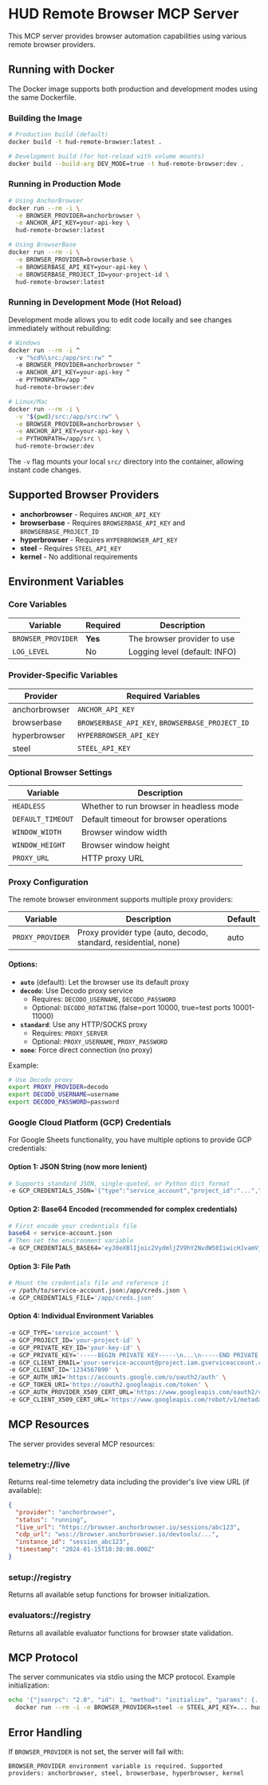# HUD Remote Browser MCP Server

This MCP server provides browser automation capabilities using various remote browser providers.

## Running with Docker

The Docker image supports both production and development modes using the same Dockerfile.

### Building the Image

```bash
# Production build (default)
docker build -t hud-remote-browser:latest .

# Development build (for hot-reload with volume mounts)
docker build --build-arg DEV_MODE=true -t hud-remote-browser:dev .
```

### Running in Production Mode

```bash
# Using AnchorBrowser
docker run --rm -i \
  -e BROWSER_PROVIDER=anchorbrowser \
  -e ANCHOR_API_KEY=your-api-key \
  hud-remote-browser:latest

# Using BrowserBase
docker run --rm -i \
  -e BROWSER_PROVIDER=browserbase \
  -e BROWSERBASE_API_KEY=your-api-key \
  -e BROWSERBASE_PROJECT_ID=your-project-id \
  hud-remote-browser:latest
```

### Running in Development Mode (Hot Reload)

Development mode allows you to edit code locally and see changes immediately without rebuilding:

```bash
# Windows
docker run --rm -i ^
  -v "%cd%\src:/app/src:rw" ^
  -e BROWSER_PROVIDER=anchorbrowser ^
  -e ANCHOR_API_KEY=your-api-key ^
  -e PYTHONPATH=/app ^
  hud-remote-browser:dev

# Linux/Mac
docker run --rm -i \
  -v "$(pwd)/src:/app/src:rw" \
  -e BROWSER_PROVIDER=anchorbrowser \
  -e ANCHOR_API_KEY=your-api-key \
  -e PYTHONPATH=/app/src \
  hud-remote-browser:dev
```

The `-v` flag mounts your local `src/` directory into the container, allowing instant code changes.

## Supported Browser Providers

- **anchorbrowser** - Requires `ANCHOR_API_KEY`
- **browserbase** - Requires `BROWSERBASE_API_KEY` and `BROWSERBASE_PROJECT_ID`
- **hyperbrowser** - Requires `HYPERBROWSER_API_KEY`
- **steel** - Requires `STEEL_API_KEY`
- **kernel** - No additional requirements

## Environment Variables

### Core Variables

| Variable | Required | Description |
|----------|----------|-------------|
| `BROWSER_PROVIDER` | **Yes** | The browser provider to use |
| `LOG_LEVEL` | No | Logging level (default: INFO) |

### Provider-Specific Variables

| Provider | Required Variables |
|----------|-------------------|
| anchorbrowser | `ANCHOR_API_KEY` |
| browserbase | `BROWSERBASE_API_KEY`, `BROWSERBASE_PROJECT_ID` |
| hyperbrowser | `HYPERBROWSER_API_KEY` |
| steel | `STEEL_API_KEY` |

### Optional Browser Settings

| Variable | Description |
|----------|-------------|
| `HEADLESS` | Whether to run browser in headless mode |
| `DEFAULT_TIMEOUT` | Default timeout for browser operations |
| `WINDOW_WIDTH` | Browser window width |
| `WINDOW_HEIGHT` | Browser window height |
| `PROXY_URL` | HTTP proxy URL |

### Proxy Configuration

The remote browser environment supports multiple proxy providers:

| Variable | Description | Default |
|----------|-------------|---------|
| `PROXY_PROVIDER` | Proxy provider type (auto, decodo, standard, residential, none) | auto |

#### Options:

- **`auto`** (default): Let the browser use its default proxy
- **`decodo`**: Use Decodo proxy service
  - Requires: `DECODO_USERNAME`, `DECODO_PASSWORD`
  - Optional: `DECODO_ROTATING` (false=port 10000, true=test ports 10001-11000)
- **`standard`**: Use any HTTP/SOCKS proxy
  - Requires: `PROXY_SERVER`
  - Optional: `PROXY_USERNAME`, `PROXY_PASSWORD`
- **`none`**: Force direct connection (no proxy)

Example:
```bash
# Use Decodo proxy
export PROXY_PROVIDER=decodo
export DECODO_USERNAME=username
export DECODO_PASSWORD=password
```

### Google Cloud Platform (GCP) Credentials

For Google Sheets functionality, you have multiple options to provide GCP credentials:

#### Option 1: JSON String (now more lenient)
```bash
# Supports standard JSON, single-quoted, or Python dict format
-e GCP_CREDENTIALS_JSON='{"type":"service_account","project_id":"...","private_key":"..."}'
```

#### Option 2: Base64 Encoded (recommended for complex credentials)
```bash
# First encode your credentials file
base64 < service-account.json
# Then set the environment variable
-e GCP_CREDENTIALS_BASE64='eyJ0eXBlIjoic2VydmljZV9hY2NvdW50IiwicHJvamVjdF9pZCI6Li4ufQ=='
```

#### Option 3: File Path
```bash
# Mount the credentials file and reference it
-v /path/to/service-account.json:/app/creds.json \
-e GCP_CREDENTIALS_FILE='/app/creds.json'
```

#### Option 4: Individual Environment Variables
```bash
-e GCP_TYPE='service_account' \
-e GCP_PROJECT_ID='your-project-id' \
-e GCP_PRIVATE_KEY_ID='your-key-id' \
-e GCP_PRIVATE_KEY='-----BEGIN PRIVATE KEY-----\n...\n-----END PRIVATE KEY-----' \
-e GCP_CLIENT_EMAIL='your-service-account@project.iam.gserviceaccount.com' \
-e GCP_CLIENT_ID='1234567890' \
-e GCP_AUTH_URI='https://accounts.google.com/o/oauth2/auth' \
-e GCP_TOKEN_URI='https://oauth2.googleapis.com/token' \
-e GCP_AUTH_PROVIDER_X509_CERT_URL='https://www.googleapis.com/oauth2/v1/certs' \
-e GCP_CLIENT_X509_CERT_URL='https://www.googleapis.com/robot/v1/metadata/x509/...'
```

## MCP Resources

The server provides several MCP resources:

### telemetry://live
Returns real-time telemetry data including the provider's live view URL (if available):
```json
{
  "provider": "anchorbrowser",
  "status": "running",
  "live_url": "https://browser.anchorbrowser.io/sessions/abc123",
  "cdp_url": "wss://browser.anchorbrowser.io/devtools/...",
  "instance_id": "session_abc123",
  "timestamp": "2024-01-15T10:30:00.000Z"
}
```

### setup://registry
Returns all available setup functions for browser initialization.

### evaluators://registry
Returns all available evaluator functions for browser state validation.

## MCP Protocol

The server communicates via stdio using the MCP protocol. Example initialization:

```bash
echo '{"jsonrpc": "2.0", "id": 1, "method": "initialize", "params": {...}}' | \
  docker run --rm -i -e BROWSER_PROVIDER=steel -e STEEL_API_KEY=... hud-remote-browser:latest
```

## Error Handling

If `BROWSER_PROVIDER` is not set, the server will fail with:
```
BROWSER_PROVIDER environment variable is required. Supported providers: anchorbrowser, steel, browserbase, hyperbrowser, kernel
```